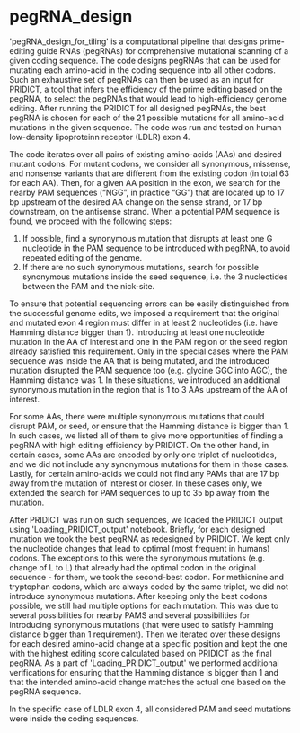 # pegRNA_design

'pegRNA_design_for_tiling' is a computational pipeline that designs prime-editing guide RNAs (pegRNAs) for comprehensive mutational scanning of a given coding sequence. The code designs pegRNAs that can be used for mutating each amino-acid in the coding sequence into all other codons. Such an exhaustive set of pegRNAs can then be used as an input for PRIDICT, a tool that infers the efficiency of the prime editing based on the pegRNA, to select the pegRNAs that would lead to high-efficiency genome editing. After running the PRIDICT for all designed pegRNAs, the best pegRNA is chosen for each of the 21 possible mutations for all amino-acid mutations in the given sequence. The code was run and tested on human low-density lipoproteinn receptor (LDLR) exon 4.

The code iterates over all pairs of existing amino-acids (AAs) and desired mutant codons. For mutant codons, we consider all synonymous, missense, and nonsense variants that are different from the existing codon (in total 63 for each AA). Then, for a given AA position in the exon, we search for the nearby PAM sequences (“NGG”, in practice “GG”) that are located up to 17 bp upstream of the desired AA change on the sense strand, or 17 bp downstream, on the antisense strand. When a potential PAM sequence is found, we proceed with the following steps:
1.	If possible, find a synonymous mutation that disrupts at least one G nucleotide in the PAM sequence to be introduced with pegRNA, to avoid repeated editing of the genome. 
2.	If there are no such synonymous mutations, search for possible synonymous mutations inside the seed sequence, i.e. the 3 nucleotides between the PAM and the nick-site. 

To ensure that potential sequencing errors can be easily distinguished from the successful genome edits, we imposed a requirement that the original and mutated exon 4 region must differ in at least 2 nucleotides (i.e. have Hamming distance bigger than 1). Introducing at least one nucleotide mutation in the AA of interest and one in the PAM region or the seed region already satisfied this requirement. Only in the special cases where the PAM sequence was inside the AA that is being mutated, and the introduced mutation disrupted the PAM sequence too (e.g. glycine GGC into AGC), the Hamming distance was 1. In these situations, we introduced an additional synonymous mutation in the region that is 1 to 3 AAs upstream of the AA of interest. 

For some AAs, there were multiple synonymous mutations that could disrupt PAM, or seed, or ensure that the Hamming distance is bigger than 1. In such cases, we listed all of them to give more opportunities of finding a pegRNA with high editing efficiency by PRIDICT. On the other hand, in certain cases, some AAs are encoded by only one triplet of nucleotides, and we did not include any synonymous mutations for them in those cases. Lastly, for certain amino-acids we could not find any PAMs that are 17 bp away from the mutation of interest or closer. In these cases only, we extended the search for PAM sequences to up to 35 bp away from the mutation.

After PRIDICT was run on such sequences, we loaded the PRIDICT output using 'Loading_PRIDICT_output' notebook. Briefly, for each designed mutation we took the best pegRNA as redesigned by PRIDICT. We kept only the nucleotide changes that lead to optimal (most frequent in humans) codons. The exceptions to this were the synonymous mutations (e.g. change of L to L) that already had the optimal codon in the original sequence - for them, we took the second-best codon. For methionine and tryptophan codons, which are always coded by the same triplet, we did not introduce synonymous mutations. After keeping only the best codons possible, we still had multiple options for each mutation. This was due to several possibilities for nearby PAMS and several possibilities for introducing synonymous mutations (that were used to satisfy Hamming distance bigger than 1 requirement). Then we iterated over these designs for each desired amino-acid change at a specific position and kept the one with the highest editing score calculated based on PRIDICT as the final pegRNA. As a part of 'Loading_PRIDICT_output' we performed additional verifications for ensuring that the Hamming distance is bigger than 1 and that the intended amino-acid change matches the actual one based on the pegRNA sequence.

In the specific case of LDLR exon 4, all considered PAM and seed mutations were inside the coding sequences. 
